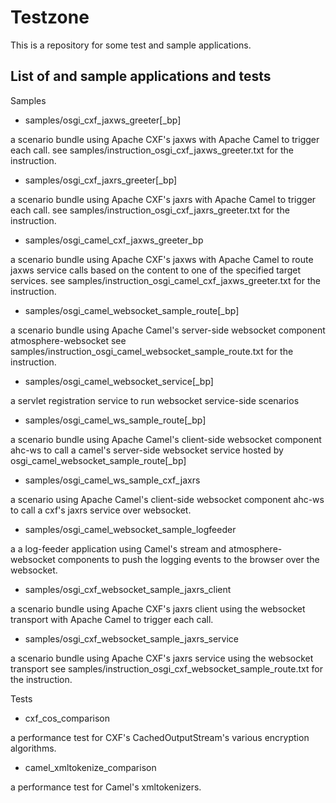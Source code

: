 Testzone
========

This is a repository for some test and sample applications.

List of and sample applications and tests
------------------------------------
Samples

* samples/osgi_cxf_jaxws_greeter[_bp]

a scenario bundle using Apache CXF's jaxws with Apache Camel to trigger each call.
see samples/instruction_osgi_cxf_jaxws_greeter.txt for the instruction.

* samples/osgi_cxf_jaxrs_greeter[_bp]

a scenario bundle using Apache CXF's jaxrs with Apache Camel to trigger each call.
see samples/instruction_osgi_cxf_jaxrs_greeter.txt for the instruction.

* samples/osgi_camel_cxf_jaxws_greeter_bp

a scenario bundle using Apache CXF's jaxws with Apache Camel to route jaxws 
service calls based on the content to one of the specified target services.
see samples/instruction_osgi_camel_cxf_jaxws_greeter.txt for the instruction.

* samples/osgi_camel_websocket_sample_route[_bp]

a scenario bundle using Apache Camel's server-side websocket component atmosphere-websocket
see samples/instruction_osgi_camel_websocket_sample_route.txt for the instruction.

* samples/osgi_camel_websocket_service[_bp]

a servlet registration service to run websocket service-side scenarios

* samples/osgi_camel_ws_sample_route[_bp]

a scenario bundle using Apache Camel's client-side websocket component ahc-ws to call a camel's server-side websocket service hosted by osgi_camel_websocket_sample_route[_bp]

* samples/osgi_camel_ws_sample_cxf_jaxrs

a scenario using Apache Camel's client-side websocket component ahc-ws to call a cxf's jaxrs service over websocket.

* samples/osgi_camel_websocket_sample_logfeeder

a a log-feeder application using Camel's stream and atmosphere-websocket components to push the logging events to the browser over the websocket.

* samples/osgi_cxf_websocket_sample_jaxrs_client

a scenario bundle using Apache CXF's jaxrs client using the websocket transport with Apache Camel to trigger each call.

* samples/osgi_cxf_websocket_sample_jaxrs_service

a scenario bundle using Apache CXF's jaxrs service using the websocket transport
see samples/instruction_osgi_cxf_websocket_sample_route.txt for the instruction.

Tests

* cxf_cos_comparison

a performance test for CXF's CachedOutputStream's various encryption algorithms.


* camel_xmltokenize_comparison

a performance test for Camel's xmltokenizers.
